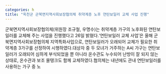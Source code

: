 ```yaml
---
categories: h
title: "옥천군 군북면지역사회보장협의체 취약계층 노후 연탄보일러 교체 사업 진행"
---
```

군북면지역사회보장협의체(위원장 조규철, 우명수)는 취약계층 가구의 노후화된 연탄보일러를 교체해 주는 사업을 진행했다고 26일 밝혔다.&lsquo;연탄보일러 교체 사업&rsquo;은 올해 군북면지역사회보장협의체 지역특화사업으로, 연탄보일러가 오래되어 교체가 필요한 취약계층 3가구를 선정하여 시행하였다.대상자 중 두 모녀가 거주하는 A씨 가구는 연탄보일러가 오래되어 심하게 부식되었을 뿐 아니라 온수관도 누수되어 난방이 잘 되지 않는 상태로, 온수관과 보조 물탱크도 함께 교체하였다.협의체는 내년에도 관내 연탄보일러를 사용하는 가구 중 노